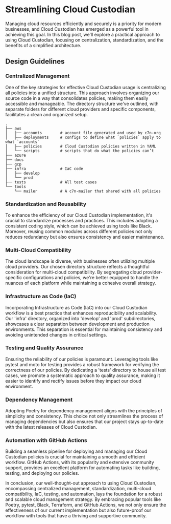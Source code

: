 # Streamlining Cloud Custodian

Managing cloud resources efficiently and securely is a priority for modern businesses, and Cloud Custodian has emerged as a powerful tool in achieving this goal. In this blog post, we'll explore a practical approach to using Cloud Custodian, focusing on centralization, standardization, and the benefits of a simplified architecture.

## Design Guidelines

### Centralized Management

One of the key strategies for effective Cloud Custodian usage is centralizing all policies into a unified structure. This approach involves organizing our source code in a way that consolidates policies, making them easily accessible and manageable. The directory structure we've outlined, with separate folders for different cloud providers and specific components, facilitates a clean and organized setup.

```
.
├── aws
│   ├── accounts        # account file generated and used by c7n-org
│   ├── deployments     # configs to define what `policies` apply to what `accounts`
│   ├── policies        # Cloud Custodian policies written in YAML
│   └── scripts         # scripts that do what the policies can’t
├── azure
├── docs
├── gcp
├── infra               # IaC code
│   ├── develop
│   └── prod
├── tests               # All test cases
└── tools
    └── mailer          # A c7n-mailer that shared with all policies
```

### Standardization and Reusability

To enhance the efficiency of our Cloud Custodian implementation, it's crucial to standardize processes and practices. This includes adopting a consistent coding style, which can be achieved using tools like Black. Moreover, reusing common modules across different policies not only reduces redundancy but also ensures consistency and easier maintenance.

### Multi-Cloud Compatibility

The cloud landscape is diverse, with businesses often utilizing multiple cloud providers. Our chosen directory structure reflects a thoughtful consideration for multi-cloud compatibility. By segregating cloud provider-specific configurations and policies, we're better equipped to handle the nuances of each platform while maintaining a cohesive overall strategy.

### Infrastructure as Code (IaC)

Incorporating Infrastructure as Code (IaC) into our Cloud Custodian workflow is a best practice that enhances reproducibility and scalability. Our 'infra' directory, organized into 'develop' and 'prod' subdirectories, showcases a clear separation between development and production environments. This separation is essential for maintaining consistency and avoiding unintended changes in critical settings.

### Testing and Quality Assurance

Ensuring the reliability of our policies is paramount. Leveraging tools like pytest and moto for testing provides a robust framework for verifying the correctness of our policies. By dedicating a 'tests' directory to house all test cases, we promote a systematic approach to quality assurance, making it easier to identify and rectify issues before they impact our cloud environment.

### Dependency Management

Adopting Poetry for dependency management aligns with the principles of simplicity and consistency. This choice not only streamlines the process of managing dependencies but also ensures that our project stays up-to-date with the latest releases of Cloud Custodian.

### Automation with GitHub Actions

Building a seamless pipeline for deploying and managing our Cloud Custodian policies is crucial for maintaining a smooth and efficient workflow. GitHub Actions, with its popularity and extensive community support, provides an excellent platform for automating tasks like building, testing, and deploying our policies.

In conclusion, our well-thought-out approach to using Cloud Custodian, encompassing centralized management, standardization, multi-cloud compatibility, IaC, testing, and automation, lays the foundation for a robust and scalable cloud management strategy. By embracing popular tools like Poetry, pytest, Black, Terraform, and GitHub Actions, we not only ensure the effectiveness of our current implementation but also future-proof our workflow with tools that have a thriving and supportive community.
